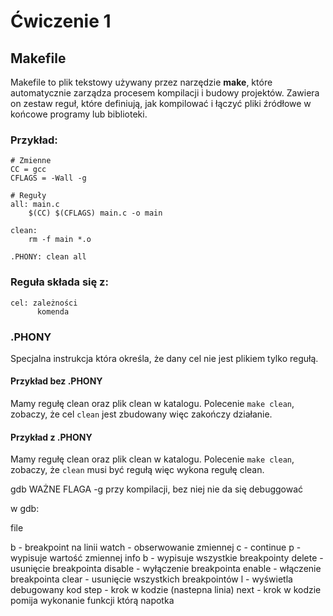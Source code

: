 # Ćwiczenie 1

## Makefile

Makefile to plik tekstowy używany przez narzędzie **make**, które automatycznie zarządza procesem kompilacji i budowy projektów. Zawiera on zestaw reguł, które definiują, jak kompilować i łączyć pliki źródłowe w końcowe programy lub biblioteki.

### Przykład:
```make
# Zmienne
CC = gcc
CFLAGS = -Wall -g

# Reguły
all: main.c
    $(CC) $(CFLAGS) main.c -o main

clean: 
    rm -f main *.o

.PHONY: clean all
```

### Reguła składa się z:
```make
cel: zależności
      komenda
```

### .PHONY 
Specjalna instrukcja która określa, że dany cel nie jest plikiem tylko regułą.

#### Przykład bez .PHONY
Mamy regułę clean oraz plik clean w katalogu. Polecenie ```make clean```, zobaczy, że cel ```clean``` jest zbudowany więc zakończy działanie.

#### Przykład z .PHONY 
Mamy regułę clean oraz plik clean w katalogu. Polecenie ```make clean```, zobaczy, że ```clean``` musi być regułą więc wykona regułę clean.


gdb <nazwa exec>
WAŻNE FLAGA -g przy kompilacji, bez niej nie da się debuggować

w gdb:

file <nazwa exec>

b <numer lini> - breakpoint na linii
watch <nazwa zmiennej> - obserwowanie zmiennej 
c - continue
p <nazwa zmiennej> - wypisuje wartość zmiennej
info b - wypisuje wszystkie breakpointy
delete <numer breakpointa> - usunięcie breakpointa
disable <numer breakpointa> - wyłączenie breakpointa
enable <numer breakpointa> - włączenie breakpointa
clear - usunięcie wszystkich breakpointów
l - wyświetla debugowany kod
step - krok w kodzie (nastepna linia)
next - krok w kodzie pomija wykonanie funkcji którą napotka
